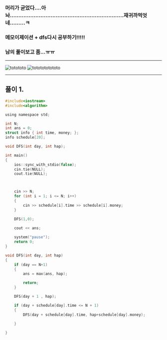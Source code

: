 ### 머리가 굳었다....아놔...................................................................재귀까먹엇네.........ㅋ

### 메모이제이션 + dfs다시 공부하기!!!!!

### 남의 풀이보고 품...ㅠㅠ

-----------------------------------------------------------------------------------------------------------------------------

![totototo](https://user-images.githubusercontent.com/29946480/66475562-8f4f1d00-eace-11e9-9409-813358a4ee24.JPG)
![tototototototo](https://user-images.githubusercontent.com/29946480/66475564-8f4f1d00-eace-11e9-8bb4-4946a6f88176.JPG)

-----------------------------------------------------------------------------------------------------------------------------
## 풀이 1.

```c
#include<iostream>
#include<algorithm>

using namespace std;

int N;
int ans = 0;
struct info { int time, money; };
info schedule[20];

void DFS(int day, int hap);

int main()
{
	ios::sync_with_stdio(false);
	cin.tie(NULL);
	cout.tie(NULL);



	cin >> N;
	for (int i = 1; i <= N; i++)
	{
		cin >> schedule[i].time >> schedule[i].money;
	}

	DFS(1,0);
	
	cout << ans;

	system("pause");
	return 0;
}

void DFS(int day, int hap)
{
	if (day == N+1)
	{
		ans = max(ans, hap);

		return;
	}

	DFS(day + 1 , hap);

	if (day + schedule[day].time <= N + 1)
	{
		DFS(day + schedule[day].time, hap+schedule[day].money);
		
	}

}
```
